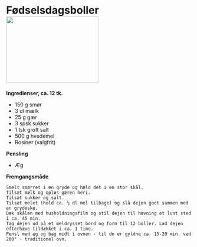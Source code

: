 # Fødselsdagsboller <picture> <img height="180" width="250" src="https://cdn-rdb.arla.com/Files/arla-dk/358083707/1724ee25-2378-445b-a518-884d72dcf176.jpg?crop=(0,195,0,-115)&w=1269&h=715&mode=crop&ak=6826258c&hm=c7ab24f3"> </picture>

**Ingredienser, ca. 12 tk.**
- 150 g smør
- 3 dl mælk
- 25 g gær
- 3 spsk sukker
- 1 tsk groft salt
- 500 g hvedemel
- Rosiner (valgfrit)

**Pensling**
- Æg

**Fremgangsmåde**
```
Smelt smørret i en gryde og hæld det i en stor skål.
Tilsæt mælk og opløs gæren heri.
Tilsæt sukker og salt.
Tilsæt melet (hold ca. ½ dl mel tilbage) og slå dejen godt sammen med en grydeske.
Dæk skålen med husholdningsfilm og stil dejen til hævning et lunt sted i ca. 45 min.
Tag dejen ud på et meldrysset bord og form til 12 boller. Lad dejen efterhæve tildækket i ca. 1 time.
Pensl med æg og bag midt i ovnen - til de er gyldne ca. 15-20 min. ved 200° - traditionel ovn.
```
